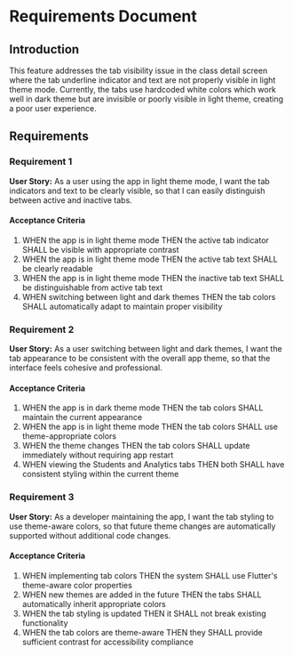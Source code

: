 # Requirements Document

## Introduction

This feature addresses the tab visibility issue in the class detail screen where the tab underline indicator and text are not properly visible in light theme mode. Currently, the tabs use hardcoded white colors which work well in dark theme but are invisible or poorly visible in light theme, creating a poor user experience.

## Requirements

### Requirement 1

**User Story:** As a user using the app in light theme mode, I want the tab indicators and text to be clearly visible, so that I can easily distinguish between active and inactive tabs.

#### Acceptance Criteria

1. WHEN the app is in light theme mode THEN the active tab indicator SHALL be visible with appropriate contrast
2. WHEN the app is in light theme mode THEN the active tab text SHALL be clearly readable
3. WHEN the app is in light theme mode THEN the inactive tab text SHALL be distinguishable from active tab text
4. WHEN switching between light and dark themes THEN the tab colors SHALL automatically adapt to maintain proper visibility

### Requirement 2

**User Story:** As a user switching between light and dark themes, I want the tab appearance to be consistent with the overall app theme, so that the interface feels cohesive and professional.

#### Acceptance Criteria

1. WHEN the app is in dark theme mode THEN the tab colors SHALL maintain the current appearance
2. WHEN the app is in light theme mode THEN the tab colors SHALL use theme-appropriate colors
3. WHEN the theme changes THEN the tab colors SHALL update immediately without requiring app restart
4. WHEN viewing the Students and Analytics tabs THEN both SHALL have consistent styling within the current theme

### Requirement 3

**User Story:** As a developer maintaining the app, I want the tab styling to use theme-aware colors, so that future theme changes are automatically supported without additional code changes.

#### Acceptance Criteria

1. WHEN implementing tab colors THEN the system SHALL use Flutter's theme-aware color properties
2. WHEN new themes are added in the future THEN the tabs SHALL automatically inherit appropriate colors
3. WHEN the tab styling is updated THEN it SHALL not break existing functionality
4. WHEN the tab colors are theme-aware THEN they SHALL provide sufficient contrast for accessibility compliance
